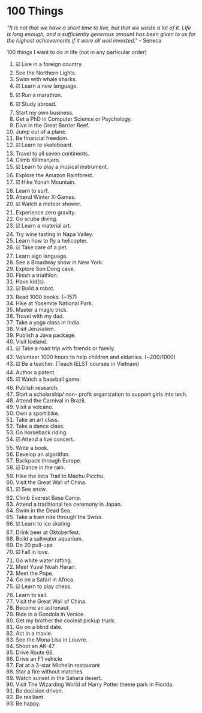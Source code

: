 # 100 Things
*"It is not that we have a short time to live, but that we waste a lot of it. Life is long enough, and a sufficiently generous amount has been given to us for the highest achievements if it were all well invested."* - Seneca

100 things I want to do in life (not in any particular order)
1.	☑️ Live in a foreign country. 
2.	See the Northern Lights.
3.	Swim with whale sharks.
4.	☑️ Learn a new language.
5.	☑️ Run a marathon.
6.	☑️ Study abroad. 
7.	Start my own business.
8.	Get a PhD in Computer Science or Psychology.
9.	Dive in the Great Barrier Reef.
10.	Jump out of a plane.
11.	Be financial freedom. 
12.	☑️ Learn to skateboard.
13.	Travel to all seven continents.
14.	Climb Kilimanjaro.
15.	☑️ Learn to play a musical instrument. 
16.	Explore the Amazon Rainforest.
17.	☑️ Hike Yonah Mountain.
18.	Learn to surf.
19.	Attend Winter X-Games.
20.	☑️ Watch a meteor shower. 
21.	Experience zero gravity.
22.	Go scuba diving.
23.	☑️ Learn a material art.
24.	Try wine tasting in Napa Valley.
25.	Learn how to fly a helicopter.
26.	☑️ Take care of a pet.
27.	Learn sign language.
28.	See a Broadway show in New York.
29.	Explore Son Dong cave.
30.	Finish a triathlon.
31.	Have kid(s).
32.	☑️ Build a robot.
33.	Read 1000 books. (~157)
34.	Hike at Yosemite National Park.
35.	Master a magic trick.
36.	Travel with my dad.
37.	Take a yoga class in India.
38.	Visit Jerusalem.
39.	Publish a Java package.
40.	Visit Iceland.
41.	☑️ Take a road trip with friends or family.
42.	Volunteer 1000 hours to help children and elderlies. (~200/1000) 
43.	☑️ Be a teacher. (Teach IELST courses in Vietnam)
44.	Author a patent.
45.	☑️ Watch a baseball game. 
46.	Publish research.
47.	Start a scholarship/ non- profit organization to support girls into tech.
48.	Attend the Carnival in Brazil.
49.	Visit a volcano.
50.	Own a sport bike. 
51.	Take an art class.
52.	Take a dance class.
53.	Go horseback riding.
54.	☑️ Attend a live concert.
55.	Write a book.
56.	Develop an algorithm.
57.	Backpack through Europe.
58.	☑️ Dance in the rain.
59.	Hike the Inca Trail to Machu Picchu.
60.	Visit the Great Wall of China.
61.	☑️ See snow.
62.	Climb Everest Base Camp.
63.	Attend a traditional tea ceremony in Japan.
64.	Swim in the Dead Sea.
65.	Take a train ride through the Swiss.
66.	☑️ Learn to ice skating. 
67.	Drink beer at Oktoberfest.
68.	Build a saltwater aquarium.
69.	Do 20 pull-ups.
70.	☑️ Fall in love.
71.	Go white water rafting.
72.	Meet Yuval Noah Harari.
73.	Meet the Pope.
74.	Go on a Safari in Africa.
75.	☑️ Learn to play chess.
76.	Learn to sail.
77.	Visit the Great Wall of China.
78.	Become an astronaut.
79.	Ride in a Gondola in Venice.
80.	Get my brother the coolest pickup truck.
81.	Go on a blind date.
82.	Act in a movie.
83.	See the Mona Lisa in Louvre.
84.	Shoot an AK-47
85.	Drive Route 66.
86. Drive an F1 vehicle
87. Eat at a 3-star Michelin restaurant
88. Star a fire without matches.
89. Watch sunset in the Sahara desert.
90. Visit The Wizarding World of Harry Potter theme park in Florida.
91. Be decision driven. 
92. Be resilient.
93. Be happy.
    
